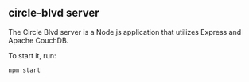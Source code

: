 ## circle-blvd server

The Circle Blvd server is a Node.js application
that utilizes Express and Apache CouchDB.

To start it, run:

    npm start
